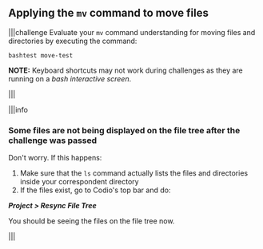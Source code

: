 ## Applying the `mv` command to move files 

|||challenge
Evaluate your `mv` command understanding for moving files and directories by executing the command:

```
bashtest move-test
```

__NOTE:__ Keyboard shortcuts may not work during challenges as they are running on a _bash interactive screen_.

|||

|||info
### Some files are not being displayed on the file tree after the challenge was passed

Don't worry. If this happens: 

1. Make sure that the `ls` command actually lists the files and directories inside your correspondent directory
2. If the files exist, go to Codio's top bar and do: 

__*Project > Resync File Tree*__

You should be seeing the files on the file tree now.

|||